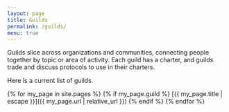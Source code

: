 ```yaml
---
layout: page
title: Guilds
permalink: /guilds/
menu: true
---
```


Guilds slice across organizations and communities, connecting people together by topic or area of activity. Each guild has a charter, and guilds trade and discuss protocols to use in their charters.

Here is a current list of guilds.

{% for my_page in site.pages %}
  {% if my_page.guild %}
          [{{ my_page.title | escape }}]({{ my_page.url | relative_url }})
  {% endif %}
{% endfor %}
